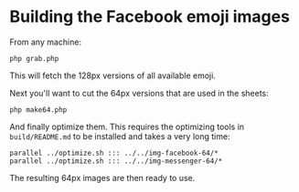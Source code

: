 # Building the Facebook emoji images

From any machine:

    php grab.php

This will fetch the 128px versions of all available emoji.

Next you'll want to cut the 64px versions that are used in the sheets:

    php make64.php

And finally optimize them. This requires the optimizing tools in `build/README.md` to be installed
and takes a very long time:

    parallel ../optimize.sh ::: ../../img-facebook-64/*
    parallel ../optimize.sh ::: ../../img-messenger-64/*

The resulting 64px images are then ready to use.
